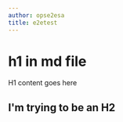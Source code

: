 ```yaml
---
author: opse2esa
title: e2etest
---
```


# h1 in md file
H1 content goes here

I'm trying to be an H2
-----------------------------
####